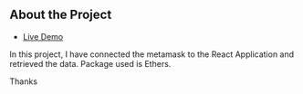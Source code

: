 ## About the Project

  * [Live Demo](https://meta-conn.netlify.app/)

In this project, I have connected the metamask to the React Application and retrieved the data. 
Package used is Ethers. 

Thanks 


